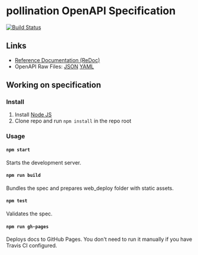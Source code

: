 # pollination OpenAPI Specification
[![Build Status](https://travis-ci.com/pollination/api.svg?branch=master)](https://travis-ci.com/pollination/api)

## Links

- [Reference Documentation (ReDoc)](https://pollination.github.io/api/)
- OpenAPI Raw Files: [JSON](https://pollination.github.io/api/openapi.json) [YAML](https://pollination.github.io/api/openapi.yaml)

## Working on specification
### Install

1. Install [Node JS](https://nodejs.org/)
2. Clone repo and run `npm install` in the repo root

### Usage

#### `npm start`
Starts the development server.

#### `npm run build`
Bundles the spec and prepares web_deploy folder with static assets.

#### `npm test`
Validates the spec.

#### `npm run gh-pages`
Deploys docs to GitHub Pages. You don't need to run it manually if you have Travis CI configured.
